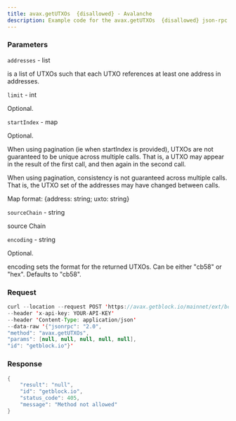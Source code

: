 ```yaml
---
title: avax.getUTXOs  {disallowed} - Avalanche
description: Example code for the avax.getUTXOs  {disallowed} json-rpc method. Сomplete guide on how to use avax.getUTXOs  {disallowed} json-rpc in GetBlock.io Web3 documentation.
---
```


### Parameters


`addresses` - list

is a list of UTXOs such that each UTXO references at least one address
in addresses.

`limit` - int

Optional.

`startIndex` - map

Optional.

When using pagination (ie when startIndex is provided), UTXOs are not
guaranteed to be unique across multiple calls. That is, a UTXO may
appear in the result of the first call, and then again in the second
call.

When using pagination, consistency is not guaranteed across multiple
calls. That is, the UTXO set of the addresses may have changed between
calls.

Map format: {address: string; uxto: string}

`sourceChain` - string

source Chain

`encoding` - string

Optional.

encoding sets the format for the returned UTXOs. Can be either "cb58" or
"hex". Defaults to "cb58".

### Request

``` java
curl --location --request POST 'https://avax.getblock.io/mainnet/ext/bc/C/rpc' 
--header 'x-api-key: YOUR-API-KEY' 
--header 'Content-Type: application/json' 
--data-raw '{"jsonrpc": "2.0",
"method": "avax.getUTXOs",
"params": [null, null, null, null, null],
"id": "getblock.io"}'
```

###  Response

``` java
{
    "result": "null",
    "id": "getblock.io",
    "status_code": 405,
    "message": "Method not allowed"
}
```

